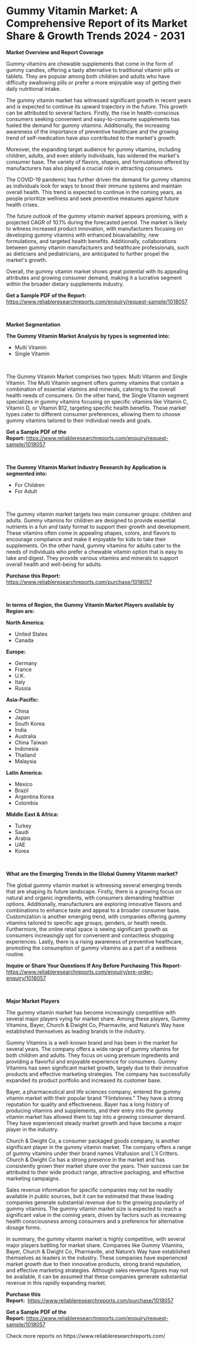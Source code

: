 <p><h1>Gummy Vitamin Market: A Comprehensive Report of its Market Share & Growth Trends 2024 - 2031</h1></p><p><strong>Market Overview and Report Coverage</strong></p>
<p><p>Gummy vitamins are chewable supplements that come in the form of gummy candies, offering a tasty alternative to traditional vitamin pills or tablets. They are popular among both children and adults who have difficulty swallowing pills or prefer a more enjoyable way of getting their daily nutritional intake.</p><p>The gummy vitamin market has witnessed significant growth in recent years and is expected to continue its upward trajectory in the future. This growth can be attributed to several factors. Firstly, the rise in health-conscious consumers seeking convenient and easy-to-consume supplements has fueled the demand for gummy vitamins. Additionally, the increasing awareness of the importance of preventive healthcare and the growing trend of self-medication have also contributed to the market's growth.</p><p>Moreover, the expanding target audience for gummy vitamins, including children, adults, and even elderly individuals, has widened the market's consumer base. The variety of flavors, shapes, and formulations offered by manufacturers has also played a crucial role in attracting consumers.</p><p>The COVID-19 pandemic has further driven the demand for gummy vitamins as individuals look for ways to boost their immune systems and maintain overall health. This trend is expected to continue in the coming years, as people prioritize wellness and seek preventive measures against future health crises.</p><p>The future outlook of the gummy vitamin market appears promising, with a projected CAGR of 10.1% during the forecasted period. The market is likely to witness increased product innovation, with manufacturers focusing on developing gummy vitamins with enhanced bioavailability, new formulations, and targeted health benefits. Additionally, collaborations between gummy vitamin manufacturers and healthcare professionals, such as dieticians and pediatricians, are anticipated to further propel the market's growth.</p><p>Overall, the gummy vitamin market shows great potential with its appealing attributes and growing consumer demand, making it a lucrative segment within the broader dietary supplements industry.</p></p>
<p><strong>Get a Sample PDF of the Report:</strong> <a href="https://www.reliableresearchreports.com/enquiry/request-sample/1018057">https://www.reliableresearchreports.com/enquiry/request-sample/1018057</a></p>
<p>&nbsp;</p>
<p><strong>Market Segmentation</strong></p>
<p><strong>The Gummy Vitamin Market Analysis by types is segmented into:</strong></p>
<p><ul><li>Multi Vitamin</li><li>Single Vitamin</li></ul></p>
<p>&nbsp;</p>
<p><p>The Gummy Vitamin Market comprises two types: Multi Vitamin and Single Vitamin. The Multi Vitamin segment offers gummy vitamins that contain a combination of essential vitamins and minerals, catering to the overall health needs of consumers. On the other hand, the Single Vitamin segment specializes in gummy vitamins focusing on specific vitamins like Vitamin C, Vitamin D, or Vitamin B12, targeting specific health benefits. These market types cater to different consumer preferences, allowing them to choose gummy vitamins tailored to their individual needs and goals.</p></p>
<p><strong>Get a Sample PDF of the Report:</strong>&nbsp;<a href="https://www.reliableresearchreports.com/enquiry/request-sample/1018057">https://www.reliableresearchreports.com/enquiry/request-sample/1018057</a></p>
<p>&nbsp;</p>
<p><strong>The Gummy Vitamin Market Industry Research by Application is segmented into:</strong></p>
<p><ul><li>For Children</li><li>For Adult</li></ul></p>
<p>&nbsp;</p>
<p><p>The gummy vitamin market targets two main consumer groups: children and adults. Gummy vitamins for children are designed to provide essential nutrients in a fun and tasty format to support their growth and development. These vitamins often come in appealing shapes, colors, and flavors to encourage compliance and make it enjoyable for kids to take their supplements. On the other hand, gummy vitamins for adults cater to the needs of individuals who prefer a chewable vitamin option that is easy to take and digest. They provide various vitamins and minerals to support overall health and well-being for adults.</p></p>
<p><strong>Purchase this Report:</strong>&nbsp; <a href="https://www.reliableresearchreports.com/purchase/1018057">https://www.reliableresearchreports.com/purchase/1018057</a></p>
<p>&nbsp;</p>
<p><strong>In terms of Region, the Gummy Vitamin Market Players available by Region are:</strong></p>
<p>
    <p> <strong> North America: </strong>
        <ul>
            <li>United States</li>
            <li>Canada</li>
        </ul>
        </p> 
    <p> <strong> Europe: </strong>
        <ul>
            <li>Germany</li>
            <li>France</li>
            <li>U.K.</li>
            <li>Italy</li>
            <li>Russia</li>
        </ul>
        </p> 
    <p> <strong> Asia-Pacific: </strong>
        <ul>
            <li>China</li>
            <li>Japan</li>
            <li>South Korea</li>
            <li>India</li>
            <li>Australia</li>
            <li>China Taiwan</li>
            <li>Indonesia</li>
            <li>Thailand</li>
            <li>Malaysia</li>
        </ul>
        </p> 
    <p> <strong> Latin America: </strong>
        <ul>
            <li>Mexico</li>
            <li>Brazil</li>
            <li>Argentina Korea</li>
            <li>Colombia</li>
        </ul>
        </p> 
    <p> <strong> Middle East & Africa: </strong>
        <ul>
            <li>Turkey</li>
            <li>Saudi</li>
            <li>Arabia</li>
            <li>UAE</li>
            <li>Korea</li>
        </ul>
    </p>
    </p>
<p>&nbsp;</p>
<p><strong>What are the Emerging Trends in the Global Gummy Vitamin market?</strong></p>
<p><p>The global gummy vitamin market is witnessing several emerging trends that are shaping its future landscape. Firstly, there is a growing focus on natural and organic ingredients, with consumers demanding healthier options. Additionally, manufacturers are exploring innovative flavors and combinations to enhance taste and appeal to a broader consumer base. Customization is another emerging trend, with companies offering gummy vitamins tailored to specific age groups, genders, or health needs. Furthermore, the online retail space is seeing significant growth as consumers increasingly opt for convenient and contactless shopping experiences. Lastly, there is a rising awareness of preventive healthcare, promoting the consumption of gummy vitamins as a part of a wellness routine.</p></p>
<p><strong>Inquire or Share Your Questions If Any Before Purchasing This Report</strong>- <a href="https://www.reliableresearchreports.com/enquiry/pre-order-enquiry/1018057">https://www.reliableresearchreports.com/enquiry/pre-order-enquiry/1018057</a></p>
<p>&nbsp;</p>
<p><strong>Major Market Players</strong></p>
<p><p>The gummy vitamin market has become increasingly competitive with several major players vying for market share. Among these players, Gummy Vitamins, Bayer, Church & Dwight Co, Pharmavite, and Nature’s Way have established themselves as leading brands in the industry.</p><p>Gummy Vitamins is a well-known brand and has been in the market for several years. The company offers a wide range of gummy vitamins for both children and adults. They focus on using premium ingredients and providing a flavorful and enjoyable experience for consumers. Gummy Vitamins has seen significant market growth, largely due to their innovative products and effective marketing strategies. The company has successfully expanded its product portfolio and increased its customer base.</p><p>Bayer, a pharmaceutical and life sciences company, entered the gummy vitamin market with their popular brand "Flintstones." They have a strong reputation for quality and effectiveness. Bayer has a long history of producing vitamins and supplements, and their entry into the gummy vitamin market has allowed them to tap into a growing consumer demand. They have experienced steady market growth and have become a major player in the industry.</p><p>Church & Dwight Co, a consumer packaged goods company, is another significant player in the gummy vitamin market. The company offers a range of gummy vitamins under their brand names Vitafusion and L'il Critters. Church & Dwight Co has a strong presence in the market and has consistently grown their market share over the years. Their success can be attributed to their wide product range, attractive packaging, and effective marketing campaigns.</p><p>Sales revenue information for specific companies may not be readily available in public sources, but it can be estimated that these leading companies generate substantial revenue due to the growing popularity of gummy vitamins. The gummy vitamin market size is expected to reach a significant value in the coming years, driven by factors such as increasing health consciousness among consumers and a preference for alternative dosage forms.</p><p>In summary, the gummy vitamin market is highly competitive, with several major players battling for market share. Companies like Gummy Vitamins, Bayer, Church & Dwight Co, Pharmavite, and Nature’s Way have established themselves as leaders in the industry. These companies have experienced market growth due to their innovative products, strong brand reputation, and effective marketing strategies. Although sales revenue figures may not be available, it can be assumed that these companies generate substantial revenue in this rapidly expanding market.</p></p>
<p><strong>Purchase this Report:</strong>&nbsp;&nbsp;<a href="https://www.reliableresearchreports.com/purchase/1018057">https://www.reliableresearchreports.com/purchase/1018057</a></p>
<p></p>
<p><strong>Get a Sample PDF of the Report:</strong>&nbsp;<a href="https://www.reliableresearchreports.com/enquiry/request-sample/1018057">https://www.reliableresearchreports.com/enquiry/request-sample/1018057</a></p>
<p>Check more reports on https://www.reliableresearchreports.com/</p>